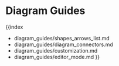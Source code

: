 Diagram Guides
===================

{{index
- diagram_guides/shapes_arrows_list.md
- diagram_guides/diagram_connectors.md
- diagram_guides/customization.md
- diagram_guides/editor_mode.md
}}
